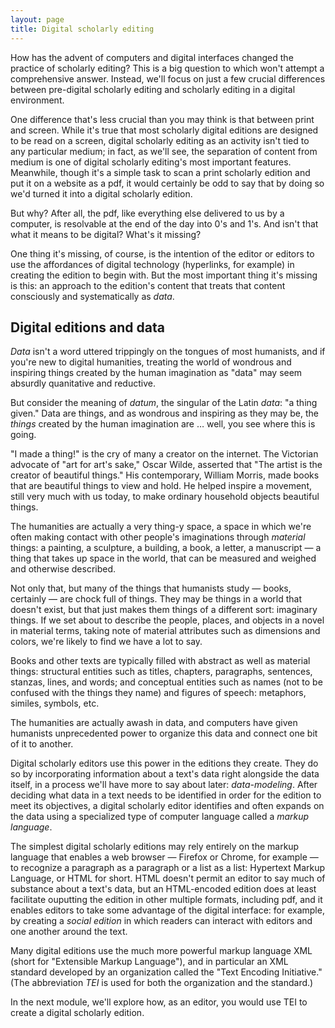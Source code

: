 ```yaml
---
layout: page
title: Digital scholarly editing
---
```


How has the advent of computers and digital interfaces changed the practice of scholarly editing? This is a big question to which won't attempt a comprehensive answer. Instead, we'll focus on just a few crucial differences between pre-digital scholarly editing and scholarly editing in a digital environment.

One difference that's less crucial than you may think is that between print and screen. While it's true that most scholarly digital editions are designed to be read on a screen, digital scholarly editing as an activity isn't tied to any particular medium; in fact, as we'll see, the separation of content from medium is one of digital scholarly editing's most important features. Meanwhile, though it's a simple task to scan a print scholarly edition and put it on a website as a pdf, it would certainly be odd to say that by doing so we'd turned it into a digital scholarly edition.

But why? After all, the pdf, like everything else delivered to us by a computer, is resolvable at the end of the day into 0's and 1's. And isn't that what it means to be digital? What's it missing?

One thing it's missing, of course, is the intention of the editor or editors to use the affordances of digital technology (hyperlinks, for example) in creating the edition to begin with. But the most important thing it's missing is this: an approach to the edition's content that treats that content consciously and systematically as *data*.

## Digital editions and data

*Data* isn't a word uttered trippingly on the tongues of most humanists, and if you're new to digital humanities, treating the world of wondrous and inspiring things created by the human imagination as "data" may seem absurdly quanitative and reductive. 

But consider the meaning of *datum*, the singular of the Latin *data*: "a thing given." Data are things, and as wondrous and inspiring as they may be, the *things* created by the human imagination are &hellip; well, you see where this is going.

"I made a thing!" is the cry of many a creator on the internet. The Victorian advocate of "art for art's sake," Oscar Wilde, asserted that "The artist is the creator of beautiful things." His contemporary, William Morris, made books that are beautiful things to view and hold. He helped inspire a movement, still very much with us today, to make ordinary household objects beautiful things.

The humanities are actually a very thing-y space, a space in which we're often making contact with other people's imaginations through *material* things: a painting, a sculpture, a building, a book, a letter, a manuscript — a thing that takes up space in the world, that can be measured and weighed and otherwise described.

Not only that, but many of the things that humanists study — books, certainly — are chock full of things. They may be things in a world that doesn't exist, but that just makes them things of a different sort: imaginary things.  If we set about to describe the people, places, and objects in a novel in material terms, taking note of material attributes such as dimensions and colors, we're likely to find we have a lot to say.

Books and other texts are typically filled with abstract as well as material things: structural entities such as titles, chapters, paragraphs, sentences, stanzas, lines, and words; and conceptual entities such as names (not to be confused with the things they name) and figures of speech: metaphors, similes, symbols, etc.

The humanities are actually awash in data, and computers have given humanists unprecedented power to organize this data and connect one bit of it to another. 

Digital scholarly editors use this power in the editions they create. They do so by incorporating information about a text's data right alongside the data itself, in a process we'll have more to say about later: *data-modeling*. After deciding what data in a text needs to be identified in order for the edition to meet its objectives, a digital scholarly editor identifies and often expands on the data using a specialized type of computer language called a *markup language*. 

The simplest digital scholarly editions may rely entirely on the markup language that enables a web browser — Firefox or Chrome, for example — to recognize a paragraph as a paragraph or a list as a list: Hypertext Markup Language, or HTML for short. HTML doesn't permit an editor to say much of substance about a text's data, but an HTML-encoded edition does at least facilitate ouputting the edition in other multiple formats, including pdf, and it enables editors to take some advantage of the digital interface: for example, by creating a *social edition* in which readers can interact with editors and one another around the text.

Many digital editions use the much more powerful markup language XML (short for "Extensible Markup Language"), and in particular an XML standard developed by an organization called the "Text Encoding Initiative." (The abbreviation *TEI* is used for both the organization and the standard.)

In the next module, we'll explore how, as an editor, you would use TEI to create a digital scholarly edition.